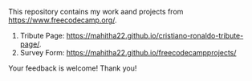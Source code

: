 This repository contains my work aand projects from https://www.freecodecamp.org/.

1. Tribute Page: https://mahitha22.github.io/cristiano-ronaldo-tribute-page/.
2. Survey Form: https://mahitha22.github.io/freecodecampprojects/

Your feedback is welcome! Thank you!
